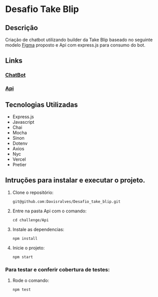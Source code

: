 # Desafio Take Blip

## Descrição

Criação de chatbot utilizando builder da Take Blip baseado no seguinte modelo [Figma](https://www.figma.com/file/NfBx7Bf3GAPx8KZA3bcIfQ/Take-Teste---Valores?node-id=0%3A7) proposto e Api com express.js para consumo do bot.

## Links

### [ChatBot](https://www.facebook.com/ChatBot-108366541961009)

### [Api](https://wine-page-3z9a6vbs8-davisralves.vercel.app/)


## Tecnologias Utilizadas

- Express.js
- Javascript
- Chai
- Mocha
- Sinon
- Dotenv
- Axios
- Nyc
- Vercel
- Pretier

## Intruções para instalar e executar o projeto.

1. Clone o repositório:
   
   `git@github.com:Davisralves/Desafio_take_blip.git`

2. Entre na pasta Api com o comando:
   
   `cd challenge/Api`

3. Instale as dependencias:

   `npm install`

4. Inicie o projeto:

   `npm start`

### Para testar e conferir cobertura de testes:

1. Rode o comando:

   `npm test `
